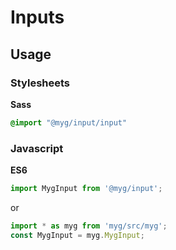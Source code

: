 # Inputs

## Usage

### Stylesheets

**Sass**

```sass
@import "@myg/input/input"
```

### Javascript

**ES6**

```js
import MygInput from '@myg/input';
```

or

```js
import * as myg from 'myg/src/myg';
const MygInput = myg.MygInput;
```
